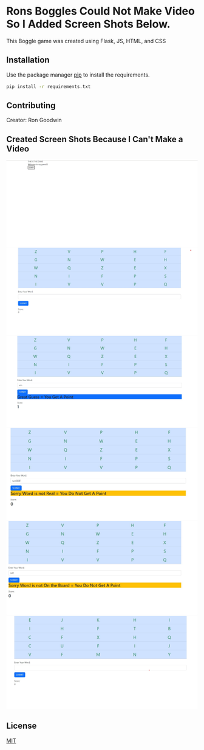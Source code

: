 # Rons Boggles Could Not Make Video So I Added Screen Shots Below.

This Boggle game was created using Flask, JS, HTML, and CSS

## Installation

Use the package manager [pip](https://pip.pypa.io/en/stable/) to install the requirements.

```bash
pip install -r requirements.txt
```


## Contributing

Creator: Ron Goodwin

## Created Screen Shots Because I Can't Make a Video
![Screenshot 1](./screenshots/1.jpg)
![Screenshot 2](./screenshots/2.jpg)
![Screenshot 3](./screenshots/3.jpg)
![Screenshot 4](./screenshots/4.jpg)
![Screenshot 5](./screenshots/5.jpg)
![Screenshot 6](./screenshots/6.jpg)

## License

[MIT](https://choosealicense.com/licenses/mit/)